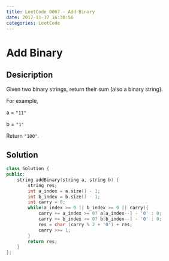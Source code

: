 ```yaml
---
title: LeetCode 0067 - Add Binary
date: 2017-11-17 16:30:56
categories: LeetCode
---
```

# Add Binary #

<!--more-->

## Desicription ##

Given two binary strings, return their sum (also a binary string).

For example,

a = `"11"`

b = `"1"`

Return `"100"`.

## Solution ##

```cpp
class Solution {
public:
    string addBinary(string a, string b) {
        string res;
        int a_index = a.size() - 1;
        int b_index = b.size() - 1;
        int carry = 0;
        while(a_index >= 0 || b_index >= 0 || carry){
            carry += a_index >= 0? a[a_index--] - '0' : 0;
            carry += b_index >= 0? b[b_index--] - '0' : 0;
            res = char (carry % 2 + '0') + res;
            carry >>= 1; 
        }
        return res;    
    }
};
```